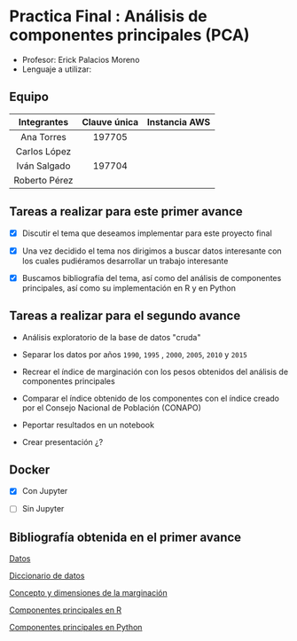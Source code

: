 # Practica Final : Análisis de componentes principales (PCA)

* Profesor: Erick Palacios Moreno
* Lenguaje a utilizar: 

## Equipo

|Integrantes |Clauve única| Instancia AWS |
|:---:|:---:|:---:|
|Ana Torres |197705| | 
|Carlos López |   | |
|Iván Salgado |197704|| 
|Roberto Pérez| | |


## Tareas a realizar para este primer avance 


- [X] Discutir el tema que deseamos implementar para este proyecto final

- [X] Una vez decidido el tema nos dirigimos a buscar datos interesante con los cuales pudiéramos desarrollar un trabajo interesante

- [X] Buscamos bibliografía del tema, así como del análisis de componentes principales, así como su implementación en R y en Python


## Tareas a realizar para el segundo avance 

* Análisis exploratorio de la base de datos "cruda" 

* Separar los datos por años `1990`, `1995` , `2000`, `2005`, `2010` y `2015`

* Recrear el índice de marginación con los pesos obtenidos del análisis de componentes principales 

* Comparar el índice obtenido de los componentes con el índice creado por el Consejo Nacional de Población (CONAPO)
* Peportar resultados en un notebook 

* Crear presentación  ¿?


## Docker 

- [X] Con Jupyter
- [ ] Sin Jupyter



## Bibliografía obtenida en el primer avance



[Datos](http://www.conapo.gob.mx/es/CONAPO/Datos_Abiertos_del_Indice_de_Marginacion)

[Diccionario de datos](https://www.gob.mx/cms/uploads/attachment/file/307289/Dicc_ent.pdf)

[Concepto y dimensiones de la marginación](http://www.conapo.gob.mx/work/models/CONAPO/Resource/1755/1/images/01Capitulo.pdf)

[Componentes principales en R](https://books.google.com.mx/books/about/Practical_Guide_To_Principal_Component_M.html?id=eFEyDwAAQBAJ&redir_esc=y)

[Componentes principales en Python](https://towardsdatascience.com/pca-using-python-scikit-learn-e653f8989e60)





